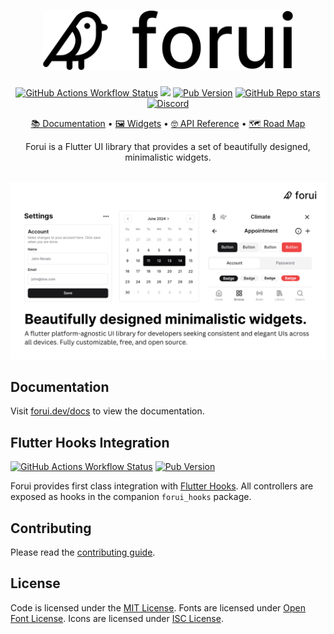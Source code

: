 <a href="https://forui.dev">
  <h1 align="center">
    <picture>
      <source width="400" media="(prefers-color-scheme: dark)" srcset="docs/public/dark_logo.png">
      <img width="400" alt="Forui" src="docs/public/light_logo.png">
    </picture>
  </h1>
</a>

<p align="center">
  <a href="https://github.com/forus-labs/forui/actions/workflows/forui_build.yaml"><img alt="GitHub Actions Workflow Status" src="https://img.shields.io/github/actions/workflow/status/forus-labs/forui/forui_build.yaml?branch=main&style=flat&logo=github&label=main"></a>
  <a href="https://codecov.io/gh/forus-labs/forui" ><img src="https://codecov.io/gh/forus-labs/forui/branch/main/graph/badge.svg?token=YxGxA8Ydmg"/></a>
  <a href="https://pub.dev/packages/forui"><img alt="Pub Version" src="https://img.shields.io/pub/v/forui?style=flat&logo=dart&label=pub.dev&color=00589B"></a>
  <a href="https://github.com/forus-labs/forui"><img alt="GitHub Repo stars" src="https://img.shields.io/github/stars/forus-labs/forui?style=flat&logo=github&color=8957e5&link=https%3A%2F%2Fgithub.com%2Fforus-labs%2Fforui"></a>
  <a href="https://discord.gg/jrw3qHksjE"><img alt="Discord" src="https://img.shields.io/discord/1268920771062009886?logo=discord&logoColor=fff&label=discord&color=%237289da"></a>
</p>

<p align="center">
  <a href="https://forui.dev/docs">📚 Documentation</a> •
  <a href="https://forui.dev/docs/layout/divider">🖼️ Widgets</a> •
  <a href="https://pub.dev/documentation/forui">🤓 API Reference</a> •
  <a href="https://github.com/orgs/forus-labs/projects/9">🗺️ Road Map</a>
</p>

<p align="center">
  Forui is a Flutter UI library that provides a set of beautifully designed, minimalistic widgets.
</p>

<br />
<div align="center">
 <img width="800" alt="Forui" src="docs/public/banner-160724.png">
</div>

## Documentation

Visit [forui.dev/docs](https://forui.dev/docs) to view the documentation.

## Flutter Hooks Integration

<a href="https://github.com/forus-labs/forui/actions/workflows/forui_hooks_build.yaml"><img alt="GitHub Actions Workflow Status" src="https://img.shields.io/github/actions/workflow/status/forus-labs/forui/forui_hooks_build.yaml?branch=main&style=flat&logo=github&label=forui_hooks"></a>
<a href="https://pub.dev/packages/forui_hooks"><img alt="Pub Version" src="https://img.shields.io/pub/v/forui_hooks?style=flat&logo=dart&label=pub.dev: forui_hooks&color=00589B"></a>

Forui provides first class integration with [Flutter Hooks](https://pub.dev/packages/flutter_hooks). All controllers
are exposed as hooks in the companion `forui_hooks` package.

## Contributing

Please read the [contributing guide](/CONTRIBUTING.md).

## License

Code is licensed under the [MIT License](LICENSE). Fonts are licensed under [Open Font License](LICENSE). Icons are licensed under [ISC License](https://github.com/forus-labs/forui/blob/main/LICENSE).
